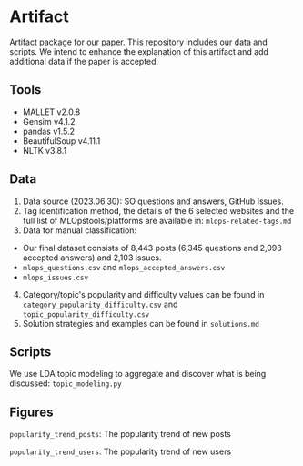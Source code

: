 # Artifact
Artifact package for our paper. This repository includes our data and scripts. We intend to enhance the explanation of this artifact and add additional data if the paper is accepted.

## Tools
- MALLET v2.0.8
- Gensim v4.1.2
- pandas v1.5.2
- BeautifulSoup v4.11.1
- NLTK v3.8.1

## Data
1. Data source (2023.06.30): SO questions and answers, GitHub Issues.
2. Tag identification method, the details of the 6 selected websites and the full list of MLOpstools/platforms are available in: `mlops-related-tags.md`
3. Data for manual classification:
- Our final dataset consists of 8,443 posts (6,345 questions and 2,098 accepted answers) and 2,103 issues. 
- `mlops_questions.csv` and `mlops_accepted_answers.csv`
- `mlops_issues.csv`
4. Category/topic's popularity and difficulty values can be found in `category_popularity_difficulty.csv` and `topic_popularity_difficulty.csv`
5. Solution strategies and examples can be found in `solutions.md`

## Scripts
We use LDA topic modeling to aggregate and discover what is being discussed: 
`topic_modeling.py`

## Figures
`popularity_trend_posts`:  The popularity trend of new posts

`popularity_trend_users`:  The popularity trend of new users
